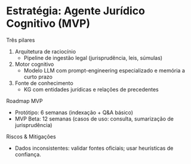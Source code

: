 # Estratégia: Agente Jurídico Cognitivo (MVP)

Três pilares

1. Arquitetura de raciocínio
   - Pipeline de ingestão legal (jurisprudência, leis, súmulas)
2. Motor cognitivo
   - Modelo LLM com prompt-engineering especializado e memória a curto prazo
3. Fonte de conhecimento
   - KG com entidades jurídicas e relações de precedentes

Roadmap MVP

- Protótipo: 6 semanas (indexação + Q&A básico)
- MVP Beta: 12 semanas (casos de uso: consulta, sumarização de jurisprudência)

Riscos & Mitigações

- Dados inconsistentes: validar fontes oficiais; usar heurísticas de confiança.
